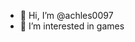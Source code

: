- 👋 Hi, I’m @achles0097
- 👀 I’m interested in games

<!---
achles0097/achles0097 is a ✨ special ✨ repository because its `README.md` (this file) appears on your GitHub profile.
You can click the Preview link to take a look at your changes.
--->
